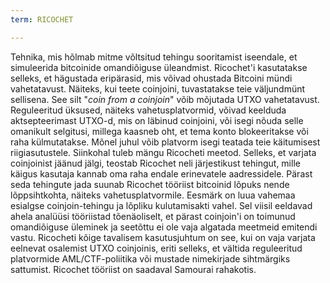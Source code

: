 ```yaml
---
term: RICOCHET

---
```

Tehnika, mis hõlmab mitme võltsitud tehingu sooritamist iseendale, et simuleerida bitcoinide omandiõiguse üleandmist. Ricochet'i kasutatakse selleks, et hägustada eripärasid, mis võivad ohustada Bitcoini mündi vahetatavust. Näiteks, kui teete coinjoini, tuvastatakse teie väljundmünt sellisena. See silt "_coin from a coinjoin_" võib mõjutada UTXO vahetatavust. Reguleeritud üksused, näiteks vahetusplatvormid, võivad keelduda aktsepteerimast UTXO-d, mis on läbinud coinjoini, või isegi nõuda selle omanikult selgitusi, millega kaasneb oht, et tema konto blokeeritakse või raha külmutatakse. Mõnel juhul võib platvorm isegi teatada teie käitumisest riigiasutustele. Siinkohal tuleb mängu Ricocheti meetod. Selleks, et varjata coinjoinist jäänud jälgi, teostab Ricochet neli järjestikust tehingut, mille käigus kasutaja kannab oma raha endale erinevatele aadressidele. Pärast seda tehingute jada suunab Ricochet tööriist bitcoinid lõpuks nende lõppsihtkohta, näiteks vahetusplatvormile. Eesmärk on luua vahemaa esialgse coinjoin-tehingu ja lõpliku kulutamisakti vahel. Sel viisil eeldavad ahela analüüsi tööriistad tõenäoliselt, et pärast coinjoin'i on toimunud omandiõiguse üleminek ja seetõttu ei ole vaja algatada meetmeid emitendi vastu. Ricocheti kõige tavalisem kasutusjuhtum on see, kui on vaja varjata eelnevat osalemist UTXO coinjoinis, eriti selleks, et vältida reguleeritud platvormide AML/CTF-poliitika või mustade nimekirjade sihtmärgiks sattumist. Ricochet tööriist on saadaval Samourai rahakotis.